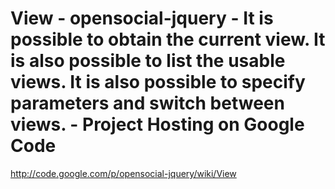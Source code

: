 <!--
id: 966261450
link: http://kevinisom.info/post/966261450/view-opensocial-jquery-it-is-possible-to-obtain-the
slug: view-opensocial-jquery-it-is-possible-to-obtain-the
date: Tue Aug 17 2010 18:54:55 GMT+1200 (NZST)
raw: {"blog_name":"kevinisom","id":966261450,"post_url":"http://kevinisom.info/post/966261450/view-opensocial-jquery-it-is-possible-to-obtain-the","slug":"view-opensocial-jquery-it-is-possible-to-obtain-the","type":"link","date":"2010-08-17 06:54:55 GMT","timestamp":1282028095,"state":"published","format":"html","reblog_key":"JkUwseuW","tags":[],"short_url":"http://tmblr.co/Zw68Yyvb-hA","highlighted":[],"feed_item":"http://code.google.com/p/opensocial-jquery/wiki/View","from_feed_id":"650234","note_count":0,"title":"View - opensocial-jquery - It is possible to obtain the current view. It is also possible to list the usable views. It is also possible to specify parameters and switch between views. - Project Hosting on Google Code","url":"http://code.google.com/p/opensocial-jquery/wiki/View","description":""}
publish: 2010-08-017
tags: 
title: View - opensocial-jquery - It is possible to obtain the current view. It is also possible to list the usable views. It is also possible to specify parameters and switch between views. - Project Hosting on Google Code
-->


View - opensocial-jquery - It is possible to obtain the current view. It is also possible to list the usable views. It is also possible to specify parameters and switch between views. - Project Hosting on Google Code
========================================================================================================================================================================================================================

<http://code.google.com/p/opensocial-jquery/wiki/View>

